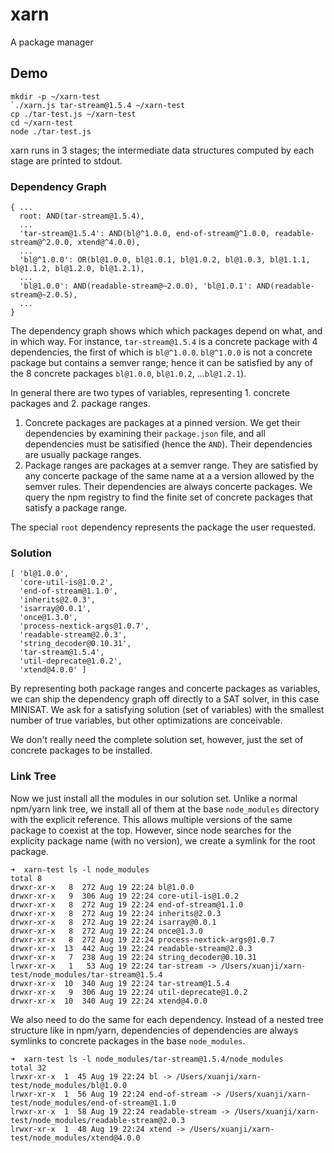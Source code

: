 # xarn
A package manager

## Demo

```
mkdir -p ~/xarn-test
`./xarn.js tar-stream@1.5.4 ~/xarn-test
cp ./tar-test.js ~/xarn-test
cd ~/xarn-test
node ./tar-test.js
```

xarn runs in 3 stages; the intermediate data structures computed by each stage are printed to stdout.

### Dependency Graph

```
{ ...
  root: AND(tar-stream@1.5.4),
  ...
  'tar-stream@1.5.4': AND(bl@^1.0.0, end-of-stream@^1.0.0, readable-stream@^2.0.0, xtend@^4.0.0),
  ...
  'bl@^1.0.0': OR(bl@1.0.0, bl@1.0.1, bl@1.0.2, bl@1.0.3, bl@1.1.1, bl@1.1.2, bl@1.2.0, bl@1.2.1),
  ...
  'bl@1.0.0': AND(readable-stream@~2.0.0), 'bl@1.0.1': AND(readable-stream@~2.0.5),
  ...
}
```

The dependency graph shows which which packages depend on what, and in which way. For instance, `tar-stream@1.5.4` is a concrete package with 4 dependencies, the first of which is `bl@^1.0.0`. `bl@^1.0.0` is not a concrete package but contains a semver range; hence it can be satisfied by any of the 8 concrete packages `bl@1.0.0`, `bl@1.0.2`, ...`bl@1.2.1`).

In general there are two types of variables, representing 1. concrete packages and 2. package ranges.

1. Concrete packages are packages at a pinned version. We get their dependencies by examining their `package.json` file, and all dependencies must be satisified (hence the `AND`). Their dependencies are usually package ranges.
2. Package ranges are packages at a semver range. They are satisfied by any concerte package of the same name at a a version allowed by the semver rules. Their dependencies are always concerte packages. We query the npm registry to find the finite set of concrete packages that satisfy a package range.

The special `root` dependency represents the package the user requested.

### Solution

```
[ 'bl@1.0.0',
  'core-util-is@1.0.2',
  'end-of-stream@1.1.0',
  'inherits@2.0.3',
  'isarray@0.0.1',
  'once@1.3.0',
  'process-nextick-args@1.0.7',
  'readable-stream@2.0.3',
  'string_decoder@0.10.31',
  'tar-stream@1.5.4',
  'util-deprecate@1.0.2',
  'xtend@4.0.0' ]
```

By representing both package ranges and concerte packages as variables, we can ship the dependency graph off directly to a SAT solver, in this case MINISAT. We ask for a satisfying solution (set of variables) with the smallest number of true variables, but other optimizations are conceivable.

We don't really need the complete solution set, however, just the set of concrete packages to be installed.

### Link Tree

Now we just install all the modules in our solution set. Unlike a normal npm/yarn link tree, we install all of them at the base `node_modules` directory with the explicit reference. This allows multiple versions of the same package to coexist at the top. However, since node searches for the explicity package name (with no version), we create a symlink for the root package.

```
➜  xarn-test ls -l node_modules
total 8
drwxr-xr-x   8  272 Aug 19 22:24 bl@1.0.0
drwxr-xr-x   9  306 Aug 19 22:24 core-util-is@1.0.2
drwxr-xr-x   8  272 Aug 19 22:24 end-of-stream@1.1.0
drwxr-xr-x   8  272 Aug 19 22:24 inherits@2.0.3
drwxr-xr-x   8  272 Aug 19 22:24 isarray@0.0.1
drwxr-xr-x   8  272 Aug 19 22:24 once@1.3.0
drwxr-xr-x   8  272 Aug 19 22:24 process-nextick-args@1.0.7
drwxr-xr-x  13  442 Aug 19 22:24 readable-stream@2.0.3
drwxr-xr-x   7  238 Aug 19 22:24 string_decoder@0.10.31
lrwxr-xr-x   1   53 Aug 19 22:24 tar-stream -> /Users/xuanji/xarn-test/node_modules/tar-stream@1.5.4
drwxr-xr-x  10  340 Aug 19 22:24 tar-stream@1.5.4
drwxr-xr-x   9  306 Aug 19 22:24 util-deprecate@1.0.2
drwxr-xr-x  10  340 Aug 19 22:24 xtend@4.0.0
```

We also need to do the same for each dependency. Instead of a nested tree structure like in npm/yarn, dependencies of dependencies are always symlinks to concrete packages in the base `node_modules`.

```
➜  xarn-test ls -l node_modules/tar-stream@1.5.4/node_modules
total 32
lrwxr-xr-x  1  45 Aug 19 22:24 bl -> /Users/xuanji/xarn-test/node_modules/bl@1.0.0
lrwxr-xr-x  1  56 Aug 19 22:24 end-of-stream -> /Users/xuanji/xarn-test/node_modules/end-of-stream@1.1.0
lrwxr-xr-x  1  58 Aug 19 22:24 readable-stream -> /Users/xuanji/xarn-test/node_modules/readable-stream@2.0.3
lrwxr-xr-x  1  48 Aug 19 22:24 xtend -> /Users/xuanji/xarn-test/node_modules/xtend@4.0.0
```
